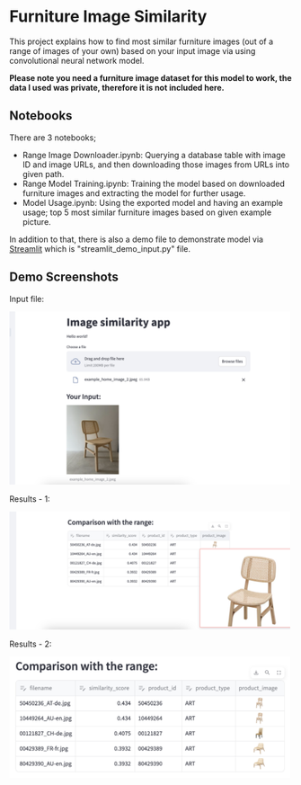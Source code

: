 # Furniture Image Similarity
This project explains how to find most similar furniture images (out of a range of images of your own) based on your input image via using convolutional neural network model.

**Please note you need a furniture image dataset for this model to work, the data I used was private, therefore it is not included here.**

## Notebooks

There are 3 notebooks;

- Range Image Downloader.ipynb: Querying a database table with image ID and image URLs, and then downloading those images from URLs into given path.
- Range Model Training.ipynb: Training the model based on downloaded furniture images and extracting the model for further usage.
- Model Usage.ipynb: Using the exported model and having an example usage; top 5 most similar furniture images based on given example picture.

In addition to that, there is also a demo file to demonstrate model via [Streamlit](https://streamlit.io/) which is "streamlit_demo_input.py" file.

## Demo Screenshots
Input file:

<img src="/input.png" width="500">

Results - 1:

<img src="/results1.png" width="500">

Results - 2:

<img src="/results2.png" width="500">



